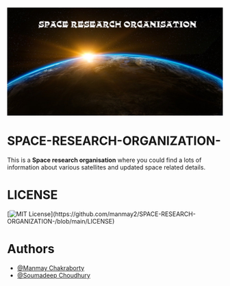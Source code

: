 
<!-- ![Logo](images/SPACE.jpg) -->
<kbd>![SPACE](images/SPACE.jpg)</kbd>

    
# SPACE-RESEARCH-ORGANIZATION-
This is a **Space research organisation** where you could find a lots of information about various satellites and updated space related details.

# LICENSE

[![MIT License](https://img.shields.io/apm/l/atomic-design-ui.svg?)](https://github.com/manmay2/SPACE-RESEARCH-ORGANIZATION-/blob/main/LICENSE)

# Authors

- [@Manmay Chakraborty](https://www.github.com/manmay2)
- [@Soumadeep Choudhury](https://www.github.com/SoumadeepChoudhury)


